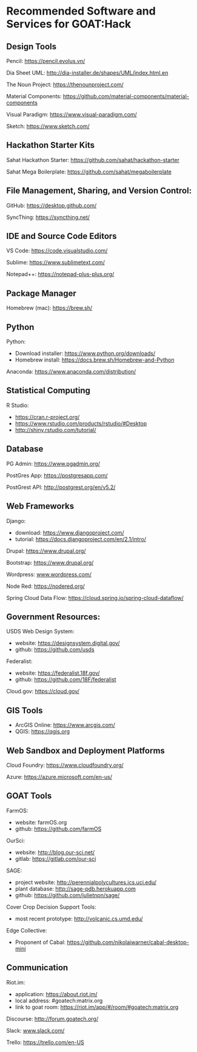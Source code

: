 # Recommended Software and Services for GOAT:Hack

## Design Tools
Pencil: https://pencil.evolus.vn/

Dia Sheet UML: http://dia-installer.de/shapes/UML/index.html.en

The Noun Project: https://thenounproject.com/

Material Components: https://github.com/material-components/material-components

Visual Paradigm: https://www.visual-paradigm.com/

Sketch: https://www.sketch.com/

## Hackathon Starter Kits
Sahat Hackathon Starter: https://github.com/sahat/hackathon-starter

Sahat Mega Boilerplate: https://github.com/sahat/megaboilerplate

## File Management, Sharing, and Version Control:
GitHub: https://desktop.github.com/

SyncThing: https://syncthing.net/

## IDE and Source Code Editors
VS Code: https://code.visualstudio.com/

Sublime: https://www.sublimetext.com/

Notepad++: https://notepad-plus-plus.org/

## Package Manager
Homebrew (mac): https://brew.sh/

## Python
Python:
* Download installer: https://www.python.org/downloads/
* Homebrew install:  https://docs.brew.sh/Homebrew-and-Python

Anaconda: https://www.anaconda.com/distribution/

## Statistical Computing
R Studio:
* https://cran.r-project.org/
* https://www.rstudio.com/products/rstudio/#Desktop
* http://shiny.rstudio.com/tutorial/

## Database
PG Admin: https://www.pgadmin.org/

PostGres App: https://postgresapp.com/

PostGrest API: http://postgrest.org/en/v5.2/

## Web Frameworks
Django:
* download: https://www.djangoproject.com/
* tutorial: https://docs.djangoproject.com/en/2.1/intro/

Drupal: https://www.drupal.org/

Bootstrap: https://www.drupal.org/

Wordpress: www.wordpress.com/

Node Red: https://nodered.org/

Spring Cloud Data Flow: https://cloud.spring.io/spring-cloud-dataflow/

## Government Resources:
USDS Web Design System:
* website: https://designsystem.digital.gov/
* github: https://github.com/usds

Federalist: 
* website: https://federalist.18f.gov/
* github: https://github.com/18F/federalist

Cloud.gov: https://cloud.gov/

## GIS Tools
* ArcGIS Online: https://www.arcgis.com/
* QGIS: https://qgis.org

## Web Sandbox and Deployment Platforms
Cloud Foundry: https://www.cloudfoundry.org/

Azure: https://azure.microsoft.com/en-us/

## GOAT Tools
FarmOS: 
* website: farmOS.org
* github: https://github.com/farmOS

OurSci:
* website: http://blog.our-sci.net/
* gitlab: https://gitlab.com/our-sci

SAGE:
* project website: http://perennialpolycultures.ics.uci.edu/
* plant database: http://sage-pdb.herokuapp.com
* github: https://github.com/julietnpn/sage/

Cover Crop Decision Support Tools:
* most recent prototype: http://volcanic.cs.umd.edu/ 

Edge Collective:
* Proponent of Cabal: https://github.com/nikolaiwarner/cabal-desktop-mini

## Communication
Riot.im: 
* application: https://about.riot.im/
* local address: #goatech:matrix.org
* link to goat room: https://riot.im/app/#/room/#goatech:matrix.org

Discourse: http://forum.goatech.org/

Slack: www.slack.com/

Trello: https://trello.com/en-US
